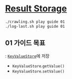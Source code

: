 # [Result Storage](https://crawlee.dev/docs/guides/result-storage)

```sh
./crawling.sh play guide 01
./log-last.sh play guide 01
```

## 01 가이드 목표

: [`KeyValueStore`](https://crawlee.dev/api/core/class/KeyValueStore)에 저장

- `KeyValueStore`.`getValue()`
- `KeyValueStore`.`setValue()`

<br>

